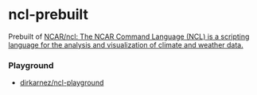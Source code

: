 ncl-prebuilt
============
Prebuilt of [NCAR/ncl: The NCAR Command Language (NCL) is a scripting language for the analysis and visualization of climate and weather data.](https://github.com/NCAR/ncl)

### Playground
- [dirkarnez/ncl-playground](https://github.com/dirkarnez/ncl-playground)